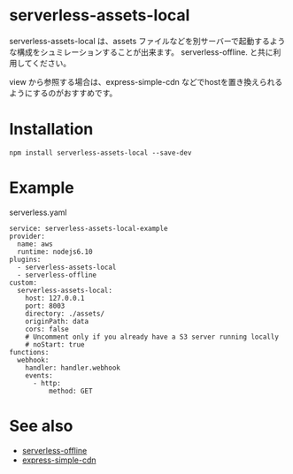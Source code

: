 serverless-assets-local
===========================

serverless-assets-local は、assets ファイルなどを別サーバーで起動するような構成をシュミレーションすることが出来ます。
serverless-offline. と共に利用してください。

view から参照する場合は、express-simple-cdn などでhostを置き換えられるようにするのがおすすめです。

Installation
===============

    npm install serverless-assets-local --save-dev

Example
===============
serverless.yaml  

    service: serverless-assets-local-example
    provider:
      name: aws
      runtime: nodejs6.10
    plugins:
      - serverless-assets-local
      - serverless-offline
    custom:
      serverless-assets-local:
        host: 127.0.0.1
        port: 8003
        directory: ./assets/
        originPath: data
        cors: false
        # Uncomment only if you already have a S3 server running locally
        # noStart: true
    functions:
      webhook:
        handler: handler.webhook
        events:
          - http:
              method: GET


See also
===============
* [serverless-offline](https://github.com/dherault/serverless-offline)
* [express-simple-cdn](https://github.com/jamiesteven/express-simple-cdn)
